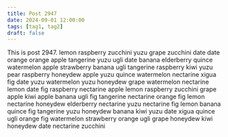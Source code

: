 ```yaml
---
title: Post 2947
date: 2024-09-01 12:00:00
tags: [tag1, tag2]
draft: false
---
```

This is post 2947.
lemon
raspberry
zucchini
yuzu
grape
zucchini
date
date
orange
orange
apple
tangerine
yuzu
ugli
date
banana
elderberry
quince
watermelon
apple
strawberry
banana
ugli
tangerine
raspberry
kiwi
yuzu
pear
raspberry
honeydew
apple
yuzu
quince
watermelon
nectarine
xigua
fig
date
yuzu
watermelon
yuzu
honeydew
grape
watermelon
nectarine
lemon
date
fig
raspberry
nectarine
apple
lemon
raspberry
zucchini
grape
apple
kiwi
apple
banana
ugli
fig
tangerine
nectarine
orange
fig
lemon
nectarine
honeydew
elderberry
nectarine
yuzu
nectarine
fig
lemon
banana
quince
fig
tangerine
yuzu
honeydew
banana
kiwi
yuzu
date
xigua
quince
ugli
orange
fig
watermelon
strawberry
orange
ugli
grape
honeydew
kiwi
honeydew
date
nectarine
zucchini
